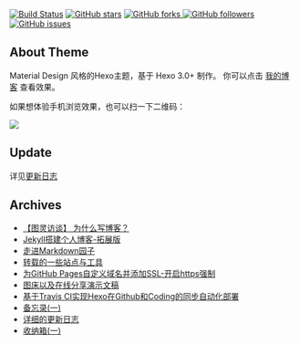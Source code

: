 
[![Build Status](https://www.travis-ci.org/zhouie/zhouie.github.io.svg?branch=blog)](https://www.travis-ci.org/zhouie/zhouie.github.io) [![GitHub stars](https://img.shields.io/github/stars/badges/shields.svg?style=social&label=Stars)](https://github.com/zhouie/zhouie.github.io/stargazers) [
![GitHub forks](https://img.shields.io/github/forks/badges/shields.svg?style=social&label=Fork)
](https://github.com/zhouie/zhouie.github.io/network) [
![GitHub followers](https://img.shields.io/github/followers/espadrine.svg?style=social&label=Follow)
](https://github.com/zhouie?tab=followers) [
![GitHub issues](https://img.shields.io/github/issues-raw/badges/shields.svg)
](https://github.com/zhouie/zhouie.github.io/issues)


## About Theme

Material Design 风格的Hexo主题，基于 Hexo 3.0+ 制作。 你可以点击 [我的博客](https://zhouie.cn) 查看效果。

如果想体验手机浏览效果，也可以扫一下二维码：

![](http://p7n85i5tr.bkt.clouddn.com/zhouie/img/readmezhouie_QR_code.png)


## Update

详见[更新日志](https://zhouie.cn/posts/201804271/)


## Archives

* [【图灵访谈】 为什么写博客？](https://zhouie.github.io/archives/201802141)
* [Jekyll搭建个人博客-拓展版](https://zhouie.github.io/archives/201802151)
* [走进Markdown园子](https://zhouie.github.io/archives/201804111)
* [转载的一些站点与工具](https://zhouie.github.io/archives/201804171)
* [为GitHub Pages自定义域名并添加SSL-开启https强制](https://zhouie.github.io/archives/201804231)
* [图床以及在线分享演示文稿](https://zhouie.github.io/archives/201804241)
* [基于Travis CI实现Hexo在Github和Coding的同步自动化部署](https://zhouie.github.io/archives/201804261)
* [备忘录(一)](https://zhouie.github.io/archives/201804272)
* [详细的更新日志](https://zhouie.github.io/archives/201804271)
* [收纳箱(一)](https://zhouie.github.io/archives/201804291)
